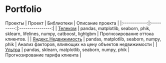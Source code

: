 # Portfolio
Проекты
| Проект       | Библиотеки | Описание проекта |
|:------------:|:----------:|:----------------:|
| [Телеком](https://github.com/koricasmolokom/Portfolio/blob/main/telekom/final_pr_github.ipynb) | pandas, matplotlib, seaborn, phik, sklearn, lifelines, numpy, catboost, lightgbm    |  Прогнозирование оттока клиентов. |
| [Яндекс.Недвижимость](https://github.com/koricasmolokom/Portfolio/blob/main/yandex_nedvig/yandex_nedvig_github.ipynb) | pandas, matplotlib, seaborn, numpy, phik | Анализ факторов, влияющих на цену объектов недвижимости |
| [Ультра](https://github.com/koricasmolokom/Portfolio/blob/main/ultra/class_tel_github.ipynb) | pandas, sklearn, matplotlib, seaborn, numpy, phik | Прогнозирование тарифа клиента |

